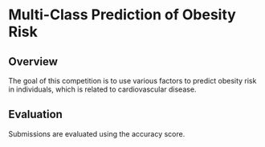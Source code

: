 # Multi-Class Prediction of Obesity Risk
## Overview
The goal of this competition is to use various factors to predict obesity risk in individuals, which is related to cardiovascular disease.

## Evaluation
Submissions are evaluated using the accuracy score.

